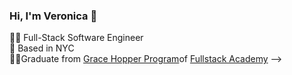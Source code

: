 ### Hi, I'm Veronica 👋

👩‍💻 Full-Stack Software Engineer
<br>🍎 Based in NYC
<br>👩‍🎓Graduate from [Grace Hopper Program](https://www.gracehopper.com/)of [Fullstack Academy](https://www.fullstackacademy.com/)
-->
